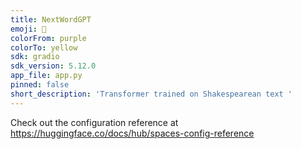 ```yaml
---
title: NextWordGPT
emoji: 🏃
colorFrom: purple
colorTo: yellow
sdk: gradio
sdk_version: 5.12.0
app_file: app.py
pinned: false
short_description: 'Transformer trained on Shakespearean text '
---
```


Check out the configuration reference at https://huggingface.co/docs/hub/spaces-config-reference
